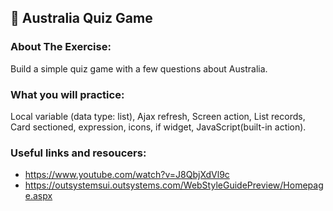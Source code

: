 ## :ledger: Australia Quiz Game

### About The Exercise:

Build a simple quiz game with a few questions about Australia. 

### What you will practice:

Local variable (data type: list), Ajax refresh, Screen action, List records, Card sectioned, expression, icons, if widget, JavaScript(built-in action).

### Useful links and resoucers:

- https://www.youtube.com/watch?v=J8QbjXdVl9c
- https://outsystemsui.outsystems.com/WebStyleGuidePreview/Homepage.aspx
